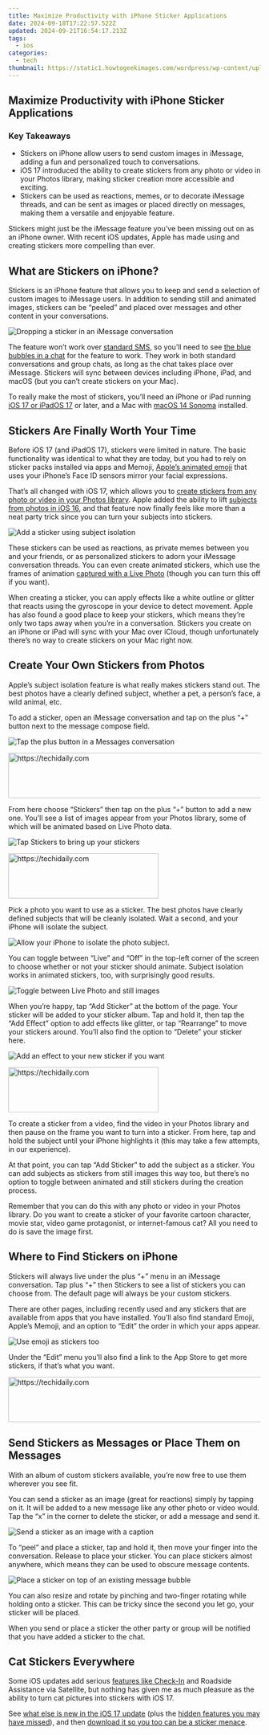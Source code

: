 ```yaml
---
title: Maximize Productivity with iPhone Sticker Applications
date: 2024-09-18T17:22:57.522Z
updated: 2024-09-21T16:54:17.213Z
tags:
  - ios
categories:
  - tech
thumbnail: https://static1.howtogeekimages.com/wordpress/wp-content/uploads/2023/09/add_sticker_featured.png
---
```


## Maximize Productivity with iPhone Sticker Applications

### Key Takeaways

* Stickers on iPhone allow users to send custom images in iMessage, adding a fun and personalized touch to conversations.
* iOS 17 introduced the ability to create stickers from any photo or video in your Photos library, making sticker creation more accessible and exciting.
* Stickers can be used as reactions, memes, or to decorate iMessage threads, and can be sent as images or placed directly on messages, making them a versatile and enjoyable feature.

 Stickers might just be the iMessage feature you’ve been missing out on as an iPhone owner. With recent iOS updates, Apple has made using and creating stickers more compelling than ever.

##  What are Stickers on iPhone?

 Stickers is an iPhone feature that allows you to keep and send a selection of custom images to iMessage users. In addition to sending still and animated images, stickers can be “peeled” and placed over messages and other content in your conversations.

![Dropping a sticker in an iMessage conversation](https://static1.howtogeekimages.com/wordpress/wp-content/uploads/2023/09/stickers_iphone.jpeg) 

 The feature won’t work over [standard SMS](https://network-issues.techidaily.com/nvidia-patch-rtx210-win11-driver-update/), so you’ll need to see [the blue bubbles in a chat](https://fake-location.techidaily.com/is-pgsharp-legal-when-you-are-playing-pokemon-on-realme-12plus-5g-drfone-by-drfone-virtual-android/) for the feature to work. They work in both standard conversations and group chats, as long as the chat takes place over iMessage. Stickers will sync between devices including iPhone, iPad, and macOS (but you can’t create stickers on your Mac).

 To really make the most of stickers, you’ll need an iPhone or iPad running [iOS 17 or iPadOS 17](https://tech-haven.techidaily.com/assessing-data-protection-risks-in-using-chatgpt-technology/) or later, and a Mac with [macOS 14 Sonoma](https://unlock-android.techidaily.com/in-2024-how-to-remove-screen-lock-pin-on-itel-a60s-like-a-pro-5-easy-ways-by-drfone-android/) installed.

##  Stickers Are Finally Worth Your Time

 Before iOS 17 (and iPadOS 17), stickers were limited in nature. The basic functionality was identical to what they are today, but you had to rely on sticker packs installed via apps and Memoji, [Apple’s animated emoji](https://buynow-reviews.techidaily.com/serious-bookworms-rejoice-kobo-formas-in-depth-review/) that uses your iPhone’s Face ID sensors mirror your facial expressions.

 That’s all changed with iOS 17, which allows you to [create stickers from any photo or video in your Photos library](https://review-topics.techidaily.com/recover-lost-data-from-lava-yuva-3-pro-by-fonelab-android-recover-data/). Apple added the ability to lift [subjects from photos in iOS 16](https://extra-support.techidaily.com/in-2024-navigating-the-complexities-of-gesture-recognition/), and that feature now finally feels like more than a neat party trick since you can turn your subjects into stickers.

![Add a sticker using subject isolation](https://static1.howtogeekimages.com/wordpress/wp-content/uploads/2023/09/add_sticker.png) 

 These stickers can be used as reactions, as private memes between you and your friends, or as personalized stickers to adorn your iMessage conversation threads. You can even create animated stickers, which use the frames of animation [captured with a Live Photo](https://review-topics.techidaily.com/in-2024-how-to-change-spotify-location-after-moving-to-another-country-on-poco-x5-pro-drfone-by-drfone-virtual-android/) (though you can turn this off if you want).

 When creating a sticker, you can apply effects like a white outline or glitter that reacts using the gyroscope in your device to detect movement. Apple has also found a good place to keep your stickers, which means they’re only two taps away when you’re in a conversation. Stickers you create on an iPhone or iPad will sync with your Mac over iCloud, though unfortunately there’s no way to create stickers on your Mac right now.

##  Create Your Own Stickers from Photos

 Apple’s subject isolation feature is what really makes stickers stand out. The best photos have a clearly defined subject, whether a pet, a person’s face, a wild animal, etc.

 To add a sticker, open an iMessage conversation and tap on the plus “+” button next to the message compose field.

![Tap the plus button in a Messages conversation](https://static1.howtogeekimages.com/wordpress/wp-content/uploads/2023/09/messages_plus_button-jpeg.png) 

<!-- affiliate ads begin -->
<a href="https://aligracehair.sjv.io/c/5597632/1972698/19272" target="_top" id="1972698">
  <img src="//a.impactradius-go.com/display-ad/19272-1972698" border="0" alt="https://techidaily.com" width="728" height="90"/>
</a>
<img height="0" width="0" src="https://aligracehair.sjv.io/i/5597632/1972698/19272" style="position:absolute;visibility:hidden;" border="0" />
<!-- affiliate ads end -->

 From here choose “Stickers” then tap on the plus “+” button to add a new one. You’ll see a list of images appear from your Photos library, some of which will be animated based on Live Photo data.

![Tap Stickers to bring up your stickers](https://static1.howtogeekimages.com/wordpress/wp-content/uploads/2023/09/tap_stickers.png) 

<!-- affiliate ads begin -->
<a href="https://aligracehair.sjv.io/c/5597632/1975836/19272" target="_top" id="1975836">
  <img src="//a.impactradius-go.com/display-ad/19272-1975836" border="0" alt="https://techidaily.com" width="300" height="90"/>
</a>
<img height="0" width="0" src="https://aligracehair.sjv.io/i/5597632/1975836/19272" style="position:absolute;visibility:hidden;" border="0" />
<!-- affiliate ads end -->

 Pick a photo you want to use as a sticker. The best photos have clearly defined subjects that will be cleanly isolated. Wait a second, and your iPhone will isolate the subject.

![Allow your iPhone to isolate the photo subject.](https://static1.howtogeekimages.com/wordpress/wp-content/uploads/2023/09/isolate_sticker_background.png) 

 You can toggle between “Live” and “Off” in the top-left corner of the screen to choose whether or not your sticker should animate. Subject isolation works in animated stickers, too, with surprisingly good results.

![Toggle between Live Photo and still images](https://static1.howtogeekimages.com/wordpress/wp-content/uploads/2023/09/toggle_live_sticker.png) 

 When you’re happy, tap “Add Sticker” at the bottom of the page. Your sticker will be added to your sticker album. Tap and hold it, then tap the “Add Effect” option to add effects like glitter, or tap “Rearrange” to move your stickers around. You’ll also find the option to “Delete” your sticker here.

![Add an effect to your new sticker if you want](https://static1.howtogeekimages.com/wordpress/wp-content/uploads/2023/09/add_effect_sticker.png) 

<!-- affiliate ads begin -->
<a href="https://aligracehair.sjv.io/c/5597632/1902289/19272" target="_top" id="1902289">
  <img src="//a.impactradius-go.com/display-ad/19272-1902289" border="0" alt="https://techidaily.com" width="300" height="90"/>
</a>
<img height="0" width="0" src="https://aligracehair.sjv.io/i/5597632/1902289/19272" style="position:absolute;visibility:hidden;" border="0" />
<!-- affiliate ads end -->

 To create a sticker from a video, find the video in your Photos library and then pause on the frame you want to turn into a sticker. From here, tap and hold the subject until your iPhone highlights it (this may take a few attempts, in our experience).

 At that point, you can tap “Add Sticker” to add the subject as a sticker. You can add subjects as stickers from still images this way too, but there’s no option to toggle between animated and still stickers during the creation process.

 Remember that you can do this with any photo or video in your Photos library. Do you want to create a sticker of your favorite cartoon character, movie star, video game protagonist, or internet-famous cat? All you need to do is save the image first.

##  Where to Find Stickers on iPhone

 Stickers will always live under the plus “+” menu in an iMessage conversation. Tap plus “+” then Stickers to see a list of stickers you can choose from. The default page will always be your custom stickers.

 There are other pages, including recently used and any stickers that are available from apps that you have installed. You’ll also find standard Emoji, Apple’s Memoji, and an option to “Edit” the order in which your apps appear.

![Use emoji as stickers too](https://static1.howtogeekimages.com/wordpress/wp-content/uploads/2023/09/emoji_stickers.png) 

 Under the “Edit” menu you’ll also find a link to the App Store to get more stickers, if that’s what you want.

<!-- affiliate ads begin -->
<a href="https://unicoeye.pxf.io/c/5597632/2148772/18498" target="_top" id="2148772">
  <img src="//a.impactradius-go.com/display-ad/18498-2148772" border="0" alt="https://techidaily.com" width="728" height="90"/>
</a>
<img height="0" width="0" src="https://unicoeye.pxf.io/i/5597632/2148772/18498" style="position:absolute;visibility:hidden;" border="0" />
<!-- affiliate ads end -->

##  Send Stickers as Messages or Place Them on Messages

 With an album of custom stickers available, you’re now free to use them wherever you see fit.

 You can send a sticker as an image (great for reactions) simply by tapping on it. It will be added to a new message like any other photo or video would. Tap the “x” in the corner to delete the sticker, or add a message and send it.

![Send a sticker as an image with a caption](https://static1.howtogeekimages.com/wordpress/wp-content/uploads/2023/09/send_sticker_image.png) 

 To “peel” and place a sticker, tap and hold it, then move your finger into the conversation. Release to place your sticker. You can place stickers almost anywhere, which means they can be used to obscure message contents.

![Place a sticker on top of an existing message bubble](https://static1.howtogeekimages.com/wordpress/wp-content/uploads/2023/09/place_sticker.jpeg) 

 You can also resize and rotate by pinching and two-finger rotating while holding onto a sticker. This can be tricky since the second you let go, your sticker will be placed.

 When you send or place a sticker the other party or group will be notified that you have added a sticker to the chat.

##  Cat Stickers Everywhere

 Some iOS updates add serious [features like Check-In](https://screen-recording.techidaily.com/new-the-invisible-player-mastering-xbox-one-screenshots/) and Roadside Assistance via Satellite, but nothing has given me as much pleasure as the ability to turn cat pictures into stickers with iOS 17.

 See [what else is new in the iOS 17 update](https://tech-haven.techidaily.com/assessing-data-protection-risks-in-using-chatgpt-technology/) (plus the [hidden features you may have missed](https://facebook-clips.techidaily.com/in-2024-facebook-insights-how-to-use-it-for-beginners-easily/)), and then [download it so you too can be a sticker menace](https://screen-recording.techidaily.com/enhanced-team-collaboration-with-slack-plus-filmora-timelines-for-2024/).

<ins class="adsbygoogle"
     style="display:block"
     data-ad-format="autorelaxed"
     data-ad-client="ca-pub-7571918770474297"
     data-ad-slot="1223367746"></ins>

<ins class="adsbygoogle"
     style="display:block"
     data-ad-client="ca-pub-7571918770474297"
     data-ad-slot="8358498916"
     data-ad-format="auto"
     data-full-width-responsive="true"></ins>



